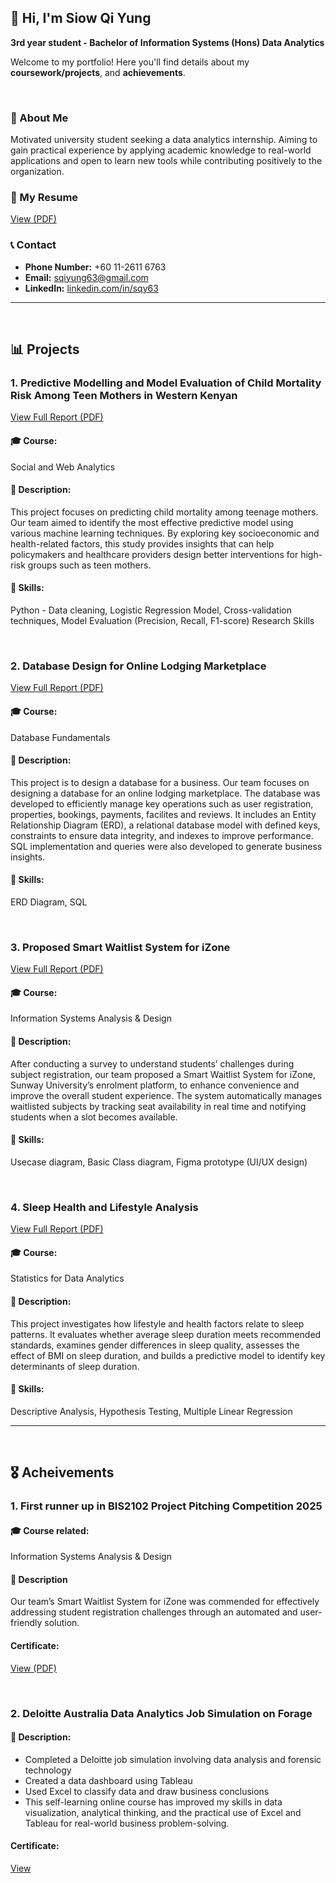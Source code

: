 ## 👋 Hi, I'm Siow Qi Yung

**3rd year student - Bachelor of Information Systems (Hons) Data Analytics**

Welcome to my portfolio! Here you'll find details about my **coursework/projects**, and **achievements**.

<br>

### 💬 About Me
Motivated university student seeking a data analytics internship. Aiming to gain practical experience by applying academic knowledge to real-world applications and open to learn new tools while contributing positively to the organization.

### 📄 My Resume 
[View (PDF)](https://github.com/qiyung63/github-portfolio/blob/main/Resume_Siow%20Qi%20Yung_Data%20Analytics.pdf)


### 📞 Contact
- **Phone Number:** +60 11-2611 6763
- **Email:** sqiyung63@gmail.com
- **LinkedIn:** [linkedin.com/in/sqy63](https://linkedin.com/in/sqy63)

---
<br>

## 📊 Projects

### 1. Predictive Modelling and Model Evaluation of Child Mortality Risk Among Teen Mothers in Western Kenyan
[View Full Report (PDF)](https://github.com/qiyung63/github-portfolio/blob/main/Predictive%20Modelling%20and%20Model%20Evaluation%20of%20Child%20Mortality%20Risk%20Among%20Teen%20Mothers%20in%20Western%20Kenya.pdf)
#### 🎓 Course:
Social and Web Analytics

#### 📝 Description:
This project focuses on predicting child mortality among teenage mothers. Our team aimed to identify the most effective predictive model using various machine learning techniques. By exploring key socioeconomic and health-related factors, this study provides insights that can help policymakers and healthcare providers design better interventions for high-risk groups such as teen mothers.

#### 🧠 Skills:
Python - Data cleaning, Logistic Regression Model, Cross-validation techniques, Model Evaluation (Precision, Recall, F1-score)
Research Skills

<br>

### 2. Database Design for Online Lodging Marketplace
[View Full Report (PDF)](https://github.com/qiyung63/github-portfolio/blob/main/SEG1201%20Template%20-%20Final%20Assessment.pdf)
#### 🎓 Course: 
Database Fundamentals

#### 📝 Description: 
This project is to design a database for a business. Our team focuses on designing a database for an online lodging marketplace. The database was developed to efficiently manage key operations such as user registration, properties, bookings, payments, facilites and reviews. It includes an Entity Relationship Diagram (ERD), a relational database model with defined keys, constraints to ensure data integrity, and indexes to improve performance. SQL implementation and queries were also developed to generate business insights.

#### 🧠 Skills:
ERD Diagram, SQL

<br>

### 3.  Proposed Smart Waitlist System for iZone

[View Full Report (PDF)](https://github.com/qiyung63/github-portfolio/blob/main/Sunway's%20Smart%20iZone%20Waitlist%20System.pdf)

#### 🎓 Course: 
Information Systems Analysis & Design

#### 📝 Description:
After conducting a survey to understand students’ challenges during subject registration, our team proposed a Smart Waitlist System for iZone, Sunway University’s enrolment platform, to enhance convenience and improve the overall student experience. The system automatically manages waitlisted subjects by tracking seat availability in real time and notifying students when a slot becomes available.

#### 🧠 Skills:
Usecase diagram, Basic Class diagram, Figma prototype (UI/UX design)

<br>

### 4. Sleep Health and Lifestyle Analysis

[View Full Report (PDF)](https://github.com/qiyung63/github-portfolio/blob/main/Sleep%20Health%20and%20Lifestyle%20Dataset%20Analysis.pdf)

#### 🎓 Course: 
Statistics for Data Analytics

#### 📝 Description:
This project investigates how lifestyle and health factors relate to sleep patterns. It evaluates whether average sleep duration meets recommended standards, examines gender differences in sleep quality, assesses the effect of BMI on sleep duration, and builds a predictive model to identify key determinants of sleep duration.

#### 🧠 Skills:
Descriptive Analysis, Hypothesis Testing, Multiple Linear Regression

---
<br>

## 🎖️ Acheivements

### 1. First runner up in BIS2102 Project Pitching Competition 2025

#### 🎓 Course related:
Information Systems Analysis & Design

#### 📝 Description
Our team’s Smart Waitlist System for iZone was commended for effectively addressing student registration challenges through an automated and user-friendly solution.

#### Certificate:
[View (PDF)](https://github.com/qiyung63/github-portfolio/blob/main/Certificate_BIS2102.pdf)

<br>

### 2. Deloitte Australia Data Analytics Job Simulation on Forage

#### 📝 Description:
- Completed a Deloitte job simulation involving data analysis and forensic technology 
- Created a data dashboard using Tableau 
- Used Excel to classify data and draw business conclusions
- This self-learning online course has improved my skills in data visualization, analytical thinking, and the practical use of Excel and Tableau for real-world business problem-solving.

#### Certificate:
[View](https://github.com/qiyung63/github-portfolio/blob/main/Certificate-Data%20Analytics%20Job%20Simulation.pdf)




